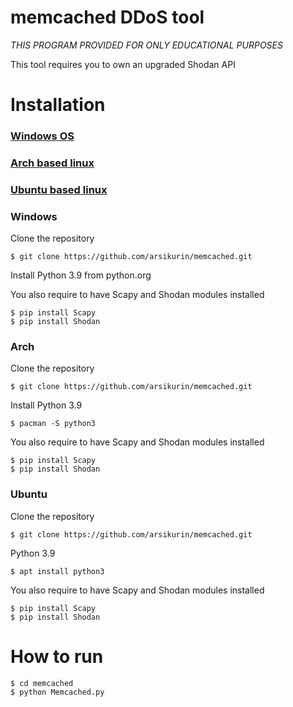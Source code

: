 # __memcached DDoS tool__
_THIS PROGRAM PROVIDED FOR ONLY EDUCATIONAL PURPOSES_

This tool requires you to own an upgraded Shodan API
# __Installation__
### [Windows OS](#windows)
### [Arch based linux](#arch)
### [Ubuntu based linux](#ubuntu)

### __Windows__
Clone the repository
```
$ git clone https://github.com/arsikurin/memcached.git
```
Install Python 3.9 from python.org

You also require to have Scapy and Shodan modules installed
```
$ pip install Scapy
$ pip install Shodan
```


### __Arch__
Clone the repository
```
$ git clone https://github.com/arsikurin/memcached.git
```
Install Python 3.9
```
$ pacman -S python3
```
You also require to have Scapy and Shodan modules installed
```
$ pip install Scapy
$ pip install Shodan
```


### __Ubuntu__
Clone the repository
```
$ git clone https://github.com/arsikurin/memcached.git
```
Python 3.9
```
$ apt install python3
```
You also require to have Scapy and Shodan modules installed

```
$ pip install Scapy
$ pip install Shodan
```


# __How to run__
```
$ cd memcached
$ python Memcached.py
```
